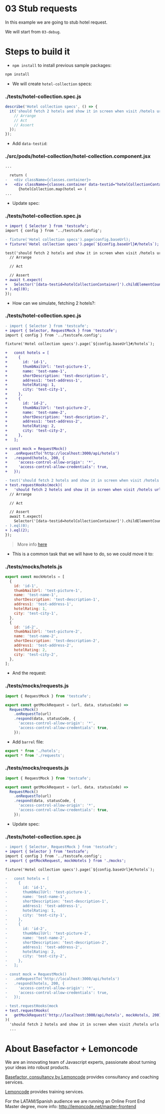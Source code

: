 # 03 Stub requests

In this example we are going to stub hotel request.

We will start from `03-debug`.

# Steps to build it

- `npm install` to install previous sample packages:

```bash
npm install
```

- We will create `hotel-collection` specs:

### ./tests/hotel-collection.spec.js

```javascript
describe('Hotel collection specs', () => {
  it('should fetch 2 hotels and show it in screen when visit /hotels urls', () => {
    // Arrange
    // Act
    // Assert
  });
});
```

- Add `data-testid`:

### ./src/pods/hotel-collection/hotel-collection.component.jsx

```diff
...

  return (
-   <div className={classes.container}>
+   <div className={classes.container data-testid="hotelCollectionContainer">
      {hotelCollection.map(hotel => (
...

```

- Update spec:

### ./tests/hotel-collection.spec.js

```diff
+ import { Selector } from 'testcafe';
import { config } from '../testcafe.config';

- fixture('Hotel collection specs').page(config.baseUrl);
+ fixture('Hotel collection specs').page(`${config.baseUrl}#/hotels`);

test('should fetch 2 hotels and show it in screen when visit /hotels urls', async t => {
  // Arrange

  // Act

  // Assert
+ await t.expect(
+   Selector('[data-testid=hotelCollectionContainer]').childElementCount
+ ).eql(0);
});

```

- How can we simulate, fetching 2 hotels?:

### ./tests/hotel-collection.spec.js

```diff
- import { Selector } from 'testcafe';
+ import { Selector, RequestMock } from 'testcafe';
import { config } from '../testcafe.config';

fixture('Hotel collection specs').page(`${config.baseUrl}#/hotels`);

+   const hotels = [
+     {
+       id: 'id-1',
+       thumbNailUrl: 'test-picture-1',
+       name: 'test-name-1',
+       shortDescription: 'test-description-1',
+       address1: 'test-address-1',
+       hotelRating: 1,
+       city: 'test-city-1',
+     },
+     {
+       id: 'id-2',
+       thumbNailUrl: 'test-picture-2',
+       name: 'test-name-2',
+       shortDescription: 'test-description-2',
+       address1: 'test-address-2',
+       hotelRating: 2,
+       city: 'test-city-2',
+     },
+   ];

+ const mock = RequestMock()
+   .onRequestTo('http://localhost:3000/api/hotels')
+   .respond(hotels, 200, {
+     'access-control-allow-origin': '*',
+     'access-control-allow-credentials': true,
+   });

- test('should fetch 2 hotels and show it in screen when visit /hotels urls', async t => {
+ test.requestHooks(mock)(
+   'should fetch 2 hotels and show it in screen when visit /hotels urls',
  // Arrange

  // Act

  // Assert
  await t.expect(
    Selector('[data-testid=hotelCollectionContainer]').childElementCount
- ).eql(0);
+ ).eql(2);
});

```

> More info [here](https://devexpress.github.io/testcafe/documentation/test-api/intercepting-http-requests/)

- This is a common task that we will have to do, so we could move it to:

### ./tests/mocks/hotels.js

```javascript
export const mockHotels = [
  {
    id: 'id-1',
    thumbNailUrl: 'test-picture-1',
    name: 'test-name-1',
    shortDescription: 'test-description-1',
    address1: 'test-address-1',
    hotelRating: 1,
    city: 'test-city-1',
  },
  {
    id: 'id-2',
    thumbNailUrl: 'test-picture-2',
    name: 'test-name-2',
    shortDescription: 'test-description-2',
    address1: 'test-address-2',
    hotelRating: 2,
    city: 'test-city-2',
  },
];
```

- And the request:

### ./tests/mocks/requests.js

```javascript
import { RequestMock } from 'testcafe';

export const getMockRequest = (url, data, statusCode) =>
  RequestMock()
    .onRequestTo(url)
    .respond(data, statusCode, {
      'access-control-allow-origin': '*',
      'access-control-allow-credentials': true,
    });
```

- Add `barrel` file:

```javascript
export * from './hotels';
export * from './requests';
```

### ./tests/mocks/requests.js

```javascript
import { RequestMock } from 'testcafe';

export const getMockRequest = (url, data, statusCode) =>
  RequestMock()
    .onRequestTo(url)
    .respond(data, statusCode, {
      'access-control-allow-origin': '*',
      'access-control-allow-credentials': true,
    });
```

- Update spec:

### ./tests/hotel-collection.spec.js

```diff
- import { Selector, RequestMock } from 'testcafe';
+ import { Selector } from 'testcafe';
import { config } from '../testcafe.config';
+ import { getMockRequest, mockHotels } from './mocks';

fixture('Hotel collection specs').page(`${config.baseUrl}#/hotels`);

-   const hotels = [
-     {
-       id: 'id-1',
-       thumbNailUrl: 'test-picture-1',
-       name: 'test-name-1',
-       shortDescription: 'test-description-1',
-       address1: 'test-address-1',
-       hotelRating: 1,
-       city: 'test-city-1',
-     },
-     {
-       id: 'id-2',
-       thumbNailUrl: 'test-picture-2',
-       name: 'test-name-2',
-       shortDescription: 'test-description-2',
-       address1: 'test-address-2',
-       hotelRating: 2,
-       city: 'test-city-2',
-     },
-   ];

- const mock = RequestMock()
-   .onRequestTo('http://localhost:3000/api/hotels')
-   .respond(hotels, 200, {
-     'access-control-allow-origin': '*',
-     'access-control-allow-credentials': true,
-   });

- test.requestHooks(mock
+ test.requestHooks(
+   getMockRequest('http://localhost:3000/api/hotels', mockHotels, 200)
)(
  'should fetch 2 hotels and show it in screen when visit /hotels urls',
  ...
```

# About Basefactor + Lemoncode

We are an innovating team of Javascript experts, passionate about turning your ideas into robust products.

[Basefactor, consultancy by Lemoncode](http://www.basefactor.com) provides consultancy and coaching services.

[Lemoncode](http://lemoncode.net/services/en/#en-home) provides training services.

For the LATAM/Spanish audience we are running an Online Front End Master degree, more info: http://lemoncode.net/master-frontend
